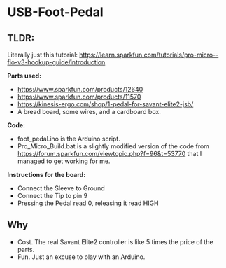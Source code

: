 # USB-Foot-Pedal

## TLDR:
Literally just this tutorial:
https://learn.sparkfun.com/tutorials/pro-micro--fio-v3-hookup-guide/introduction

**Parts used:**
* https://www.sparkfun.com/products/12640 
* https://www.sparkfun.com/products/11570
* https://kinesis-ergo.com/shop/1-pedal-for-savant-elite2-jsb/
* A bread board, some wires, and a cardboard box.

**Code:**
* foot_pedal.ino is the Arduino script.
* Pro_Micro_Build.bat is a slightly modified version of the code from https://forum.sparkfun.com/viewtopic.php?f=96&t=53770 that I managed to get working for me.

**Instructions for the board:**
* Connect the Sleeve to Ground
* Connect the Tip to pin 9
* Pressing the Pedal read 0, releasing it read HIGH

## Why
* Cost. The real Savant Elite2 controller is like 5 times the price of the parts.
* Fun. Just an excuse to play with an Arduino.
